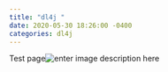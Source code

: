 ```yaml
---
title: "dl4j "
date: 2020-05-30 18:26:00 -0400
categories: dl4j
---
```

Test page![enter image description here](https://lh3.googleusercontent.com/fkI8sw30SuV0yjmGmRBAiyMgtq7tm5LL7WvR7jvn2UPvsCD9kZVCfVzuvMjzh03CnR1nN7eQNY3anq8MkC_0M8M2P8z8jc1b4AFsc_ENRnTIp__biiOUdfs7t4TjeuDkvYzVwApOuho_7iZ_NZBtBAMZ7HddpyoW-k8m9Eej7MNwX-qzhB0AiMJvo6YdalFZF41BExxtfO8lIeGahLn7riFv_XZsCxEbRKRwEz5Bmt04V3voT55GFrs_u-LU4Rdh3sq907liJCKu__yY-EY2iypWz5wORXFCMUCuNpEp7zhrdQdMva_Ct4Rd565pKgoV41iOdufVHrppmzJHs7ZQPovuxSuJSbQ0p89WJcY6JdGxK4w-KGlQgvpfc-WBQeb7QuvM4Mqmm5TTF1IXdvN7QQKIcj8SDr0FMc_LD9gOTpUIWGmQCwmvcP8trGdhMoEZQBf_NPEW8RqDch9IqVIsgc7HrpuY9ADTjEeBpKaXPXN-WDCpVRirwRqI1VJ2buOtJn14pVyVbr6QFmy2ESPmt-gV_ZJneaFK6ARC4sk4VYx468LJXzccsaJ1jFtsNqoQGeVVf1okAoU0D9H-jh1OqYm0ab17T-uXm17-A8DhuenIlDkrC391d2M6bJeF9JJzscp3G9YB96YPTKO677hMaFeuNVL4lrQ_jaHPhdnHebw-CQ_0yulv8vKHEEj1=w1280-h640-no?authuser=0)


<!--stackedit_data:
eyJoaXN0b3J5IjpbNDcwNzgxNzgyLDE0NTE5NjMxMTksMTIzMj
MxNzkyM119
-->